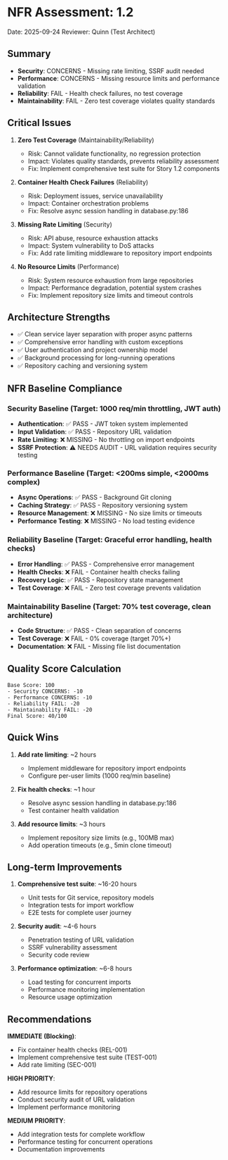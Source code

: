 # NFR Assessment: 1.2

Date: 2025-09-24
Reviewer: Quinn (Test Architect)

## Summary

- **Security**: CONCERNS - Missing rate limiting, SSRF audit needed
- **Performance**: CONCERNS - Missing resource limits and performance validation
- **Reliability**: FAIL - Health check failures, no test coverage
- **Maintainability**: FAIL - Zero test coverage violates quality standards

## Critical Issues

1. **Zero Test Coverage** (Maintainability/Reliability)
   - Risk: Cannot validate functionality, no regression protection
   - Impact: Violates quality standards, prevents reliability assessment
   - Fix: Implement comprehensive test suite for Story 1.2 components

2. **Container Health Check Failures** (Reliability)
   - Risk: Deployment issues, service unavailability
   - Impact: Container orchestration problems
   - Fix: Resolve async session handling in database.py:186

3. **Missing Rate Limiting** (Security)
   - Risk: API abuse, resource exhaustion attacks
   - Impact: System vulnerability to DoS attacks
   - Fix: Add rate limiting middleware to repository import endpoints

4. **No Resource Limits** (Performance)
   - Risk: System resource exhaustion from large repositories
   - Impact: Performance degradation, potential system crashes
   - Fix: Implement repository size limits and timeout controls

## Architecture Strengths

- ✅ Clean service layer separation with proper async patterns
- ✅ Comprehensive error handling with custom exceptions
- ✅ User authentication and project ownership model
- ✅ Background processing for long-running operations
- ✅ Repository caching and versioning system

## NFR Baseline Compliance

### Security Baseline (Target: 1000 req/min throttling, JWT auth)
- **Authentication**: ✅ PASS - JWT token system implemented
- **Input Validation**: ✅ PASS - Repository URL validation
- **Rate Limiting**: ❌ MISSING - No throttling on import endpoints
- **SSRF Protection**: ⚠️ NEEDS AUDIT - URL validation requires security testing

### Performance Baseline (Target: <200ms simple, <2000ms complex)
- **Async Operations**: ✅ PASS - Background Git cloning
- **Caching Strategy**: ✅ PASS - Repository versioning system
- **Resource Management**: ❌ MISSING - No size limits or timeouts
- **Performance Testing**: ❌ MISSING - No load testing evidence

### Reliability Baseline (Target: Graceful error handling, health checks)
- **Error Handling**: ✅ PASS - Comprehensive error management
- **Health Checks**: ❌ FAIL - Container health checks failing
- **Recovery Logic**: ✅ PASS - Repository state management
- **Test Coverage**: ❌ FAIL - Zero test coverage prevents validation

### Maintainability Baseline (Target: 70% test coverage, clean architecture)
- **Code Structure**: ✅ PASS - Clean separation of concerns
- **Test Coverage**: ❌ FAIL - 0% coverage (target 70%+)
- **Documentation**: ❌ FAIL - Missing file list documentation

## Quality Score Calculation

```
Base Score: 100
- Security CONCERNS: -10
- Performance CONCERNS: -10
- Reliability FAIL: -20
- Maintainability FAIL: -20
Final Score: 40/100
```

## Quick Wins

1. **Add rate limiting**: ~2 hours
   - Implement middleware for repository import endpoints
   - Configure per-user limits (1000 req/min baseline)

2. **Fix health checks**: ~1 hour
   - Resolve async session handling in database.py:186
   - Test container health validation

3. **Add resource limits**: ~3 hours
   - Implement repository size limits (e.g., 100MB max)
   - Add operation timeouts (e.g., 5min clone timeout)

## Long-term Improvements

1. **Comprehensive test suite**: ~16-20 hours
   - Unit tests for Git service, repository models
   - Integration tests for import workflow
   - E2E tests for complete user journey

2. **Security audit**: ~4-6 hours
   - Penetration testing of URL validation
   - SSRF vulnerability assessment
   - Security code review

3. **Performance optimization**: ~6-8 hours
   - Load testing for concurrent imports
   - Performance monitoring implementation
   - Resource usage optimization

## Recommendations

**IMMEDIATE (Blocking)**:
- Fix container health checks (REL-001)
- Implement comprehensive test suite (TEST-001)
- Add rate limiting (SEC-001)

**HIGH PRIORITY**:
- Add resource limits for repository operations
- Conduct security audit of URL validation
- Implement performance monitoring

**MEDIUM PRIORITY**:
- Add integration tests for complete workflow
- Performance testing for concurrent operations
- Documentation improvements